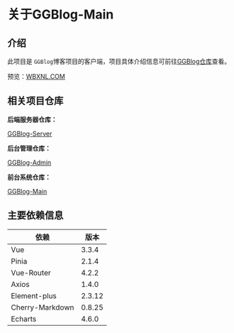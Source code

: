 # 关于GGBlog-Main

## 介绍

此项目是 `GGBlog`博客项目的客户端，项目具体介绍信息可前往[GGBlog仓库](https://github.com/xiaowansheng/GGBlog )查看。

预览：[WBXNL.COM](https://wbxnl.com)

## 相关项目仓库

**后端服务器仓库：**

[GGBlog-Server](https://github.com/xiaowansheng/GGBlog )

**后台管理仓库：**

[GGBlog-Admin](https://github.com/xiaowansheng/GGBlog-Admin)

**前台系统仓库：**

[GGBlog-Main](https://github.com/xiaowansheng/GGBlog-Main)

## 主要依赖信息

| 依赖            | 版本   |
| --------------- | ------ |
| Vue             | 3.3.4  |
| Pinia           | 2.1.4  |
| Vue-Router      | 4.2.2  |
| Axios           | 1.4.0  |
| Element-plus    | 2.3.12 |
| Cherry-Markdown | 0.8.25 |
| Echarts         | 4.6.0  |
